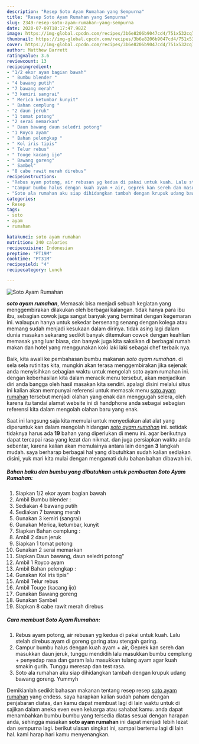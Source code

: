 ```yaml
---
description: "Resep Soto Ayam Rumahan yang Sempurna"
title: "Resep Soto Ayam Rumahan yang Sempurna"
slug: 2349-resep-soto-ayam-rumahan-yang-sempurna
date: 2020-07-09T18:17:47.982Z
image: https://img-global.cpcdn.com/recipes/3b6e8206b9047cd4/751x532cq70/soto-ayam-rumahan-foto-resep-utama.jpg
thumbnail: https://img-global.cpcdn.com/recipes/3b6e8206b9047cd4/751x532cq70/soto-ayam-rumahan-foto-resep-utama.jpg
cover: https://img-global.cpcdn.com/recipes/3b6e8206b9047cd4/751x532cq70/soto-ayam-rumahan-foto-resep-utama.jpg
author: Matthew Barrett
ratingvalue: 3.6
reviewcount: 13
recipeingredient:
- "1/2 ekor ayam bagian bawah"
- " Bumbu blender "
- "4 bawang putih"
- "7 bawang merah"
- "3 kemiri sangrai"
- " Merica ketumbar kunyit"
- " Bahan cemplung "
- "2 daun jeruk"
- "1 tomat potong"
- "2 serai memarkan"
- " Daun bawang daun seledri potong"
- "1 Royco ayam"
- " Bahan pelengkap "
- " Kol iris tipis"
- " Telur rebus"
- " Touge kacang ijo"
- " Bawang goreng"
- " Sambel"
- "8 cabe rawit merah direbus"
recipeinstructions:
- "Rebus ayam potong, air rebusan yg kedua di pakai untuk kuah. Lalu stelah direbus ayam di goreng garing atau stengah garing."
- "Campur bumbu halus dengan kuah ayam + air, Geprek kan sereh dan masukkan daun jeruk, tunggu mendidih lalu masukkan bumbu cemplung + penyedap rasa dan garam lalu masukkan tulang ayam agar kuah smakin gurih. Tunggu meresap dan test rasa."
- "Soto ala rumahan aku siap dihidangkan tambah dengan krupuk udang bawang goreng. Yummyh"
categories:
- Resep
tags:
- soto
- ayam
- rumahan

katakunci: soto ayam rumahan 
nutrition: 240 calories
recipecuisine: Indonesian
preptime: "PT19M"
cooktime: "PT31M"
recipeyield: "4"
recipecategory: Lunch

---
```



![Soto Ayam Rumahan](https://img-global.cpcdn.com/recipes/3b6e8206b9047cd4/751x532cq70/soto-ayam-rumahan-foto-resep-utama.jpg)

<b><i>soto ayam rumahan</i></b>, Memasak bisa menjadi sebuah kegiatan yang menggembirakan dilakukan oleh berbagai kalangan. tidak hanya para ibu ibu, sebagian cowok juga sangat banyak yang berminat dengan kegemaran ini. walaupun hanya untuk sekedar bersenang senang dengan kolega atau memang sudah menjadi kesukaan dalam dirinya. tidak asing lagi dalam dunia masakan sekarang sedikit banyak ditemukan cowok dengan keahlian memasak yang luar biasa, dan banyak juga kita saksikan di berbagai rumah makan dan hotel yang menggunakan koki laki laki sebagai chef terbaik nya.



Baik, kita awali ke pembahasan bumbu makanan <i>soto ayam rumahan</i>. di sela sela rutinitas kita, mungkin akan terasa menggembirakan jika sejenak anda menyisihkan sebagian waktu untuk mengolah soto ayam rumahan ini. dengan keberhasilan kita dalam meracik menu tersebut, akan menjadikan diri anda bangga oleh hasil masakan kita sendiri. apalagi disini melalui situs ini kalian akan mempunyai referensi untuk memasak menu <u>soto ayam rumahan</u> tersebut menjadi olahan yang enak dan menggugah selera, oleh karena itu tandai alamat website ini di handphone anda sebagai sebagian referensi kita dalam mengolah olahan baru yang enak.


Saat ini langsung saja kita memulai untuk menyediakan alat alat yang diperuntuk kan dalam mengolah hidangan <u><i>soto ayam rumahan</i></u> ini. setidak tidaknya harus ada <b>19</b> bahan yang diperlukan di menu ini. agar berikutnya dapat tercapai rasa yang lezat dan nikmat. dan juga persiapkan waktu anda sebentar, karena kalian akan memulainya antara lain dengan <b>3</b> langkah mudah. saya berharap berbagai hal yang dibutuhkan sudah kalian sediakan disini, yuk mari kita mulai dengan mengamati dulu bahan bahan dibawah ini.

<!--inarticleads1-->

##### Bahan baku dan bumbu yang dibutuhkan untuk pembuatan Soto Ayam Rumahan:

1. Siapkan 1/2 ekor ayam bagian bawah
1. Ambil  Bumbu blender :
1. Sediakan 4 bawang putih
1. Sediakan 7 bawang merah
1. Gunakan 3 kemiri (sangrai)
1. Gunakan  Merica, ketumbar, kunyit
1. Siapkan  Bahan cemplung :
1. Ambil 2 daun jeruk
1. Siapkan 1 tomat potong
1. Gunakan 2 serai memarkan
1. Siapkan  Daun bawang, daun seledri potong&#34;
1. Ambil 1 Royco ayam
1. Ambil  Bahan pelengkap :
1. Gunakan  Kol iris tipis&#34;
1. Ambil  Telur rebus
1. Ambil  Touge (kacang ijo)
1. Gunakan  Bawang goreng
1. Gunakan  Sambel
1. Siapkan 8 cabe rawit merah direbus




<!--inarticleads2-->

##### Cara membuat Soto Ayam Rumahan:

1. Rebus ayam potong, air rebusan yg kedua di pakai untuk kuah. Lalu stelah direbus ayam di goreng garing atau stengah garing.
1. Campur bumbu halus dengan kuah ayam + air, Geprek kan sereh dan masukkan daun jeruk, tunggu mendidih lalu masukkan bumbu cemplung + penyedap rasa dan garam lalu masukkan tulang ayam agar kuah smakin gurih. Tunggu meresap dan test rasa.
1. Soto ala rumahan aku siap dihidangkan tambah dengan krupuk udang bawang goreng. Yummyh




Demikianlah sedikit bahasan makanan tentang resep resep <u>soto ayam rumahan</u> yang endess. saya harapkan kalian sudah paham dengan penjabaran diatas, dan kamu dapat membuat lagi di lain waktu untuk di sajikan dalam aneka even even keluarga atau sahabat kamu. anda dapat menambahkan bumbu bumbu yang tersedia diatas sesuai dengan harapan anda, sehingga masakan <b>soto ayam rumahan</b> ini dapat menjadi lebih lezat dan sempurna lagi. berikut ulasan singkat ini, sampai bertemu lagi di lain hal. kami harap hari kamu menyenangkan.

